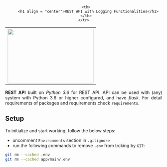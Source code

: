<div align="center">
  
  <table style="width:100%; border-collapse: collapse; border: none;">
    <tr>
      <th><a href = "https://zenithclown.github.io/minimalist-resume/"><img height = "175" width = "275" src = "./asstes/logIcon.png"></a></th>
      
      <th>
        <h1 align = "center">REST API with Logging Functionalities</h1>
      </th>
    </tr>
  </table>

</div>

<p align="justify"><b>REST API</b> built on <i>Python 3.6</i> for REST API. API can be used with (any) system with Python 3.6 or higher configured, and have <i>flask</i>. For detail requirements of packages and requirements check <code>requirements</code>.</p>

## Setup

To initialize and start working, follow the below steps:

- uncomment `Environments` section in `.gitignore`
- run the following commands to remove `.env` from trcking by `GIT`:
```bash
git rm --cached .env
git rm --cached app/main/.env
```
